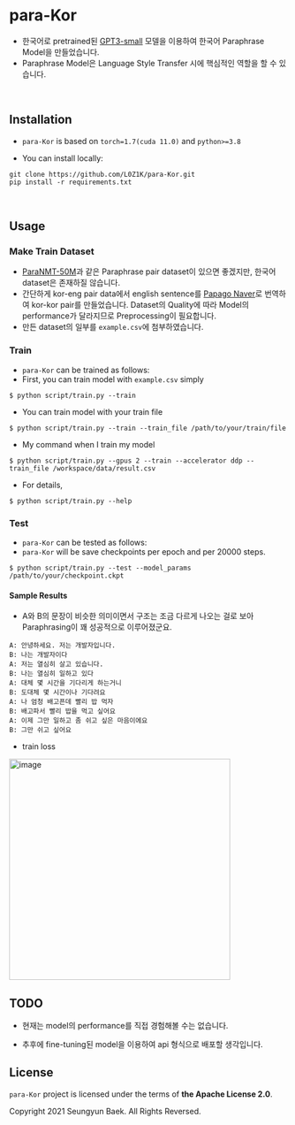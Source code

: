# para-Kor

- 한국어로 pretrained된 [GPT3-small]((https://github.com/kiyoungkim1/LMkor)) 모델을 이용하여 한국어 Paraphrase Model을 만들었습니다.
- Paraphrase Model은 Language Style Transfer 시에 핵심적인 역할을 할 수 있습니다. 

<br>

## Installation

- `para-Kor` is based on `torch=1.7(cuda 11.0)` and `python>=3.8`

- You can install locally:

```console
git clone https://github.com/L0Z1K/para-Kor.git
pip install -r requirements.txt
```

<br>

## Usage

### Make Train Dataset

- [ParaNMT-50M](https://www.aclweb.org/anthology/P18-1042/)과 같은 Paraphrase pair dataset이 있으면 좋겠지만, 한국어 dataset은 존재하질 않습니다.
- 간단하게 kor-eng pair data에서 english sentence를 [Papago Naver](https://papago.naver.com)로 번역하여 kor-kor pair를 만들었습니다. Dataset의 Quality에 따라 Model의 performance가 달라지므로 Preprocessing이 필요합니다.
- 만든 dataset의 일부를 `example.csv`에 첨부하였습니다.

### Train

- `para-Kor` can be trained as follows:
- First, you can train model with `example.csv` simply

```console
$ python script/train.py --train
```

- You can train model with your train file

```console
$ python script/train.py --train --train_file /path/to/your/train/file
```

- My command when I train my model

```console
$ python script/train.py --gpus 2 --train --accelerator ddp --train_file /workspace/data/result.csv
```

- For details,

```console
$ python script/train.py --help
```

### Test

- `para-Kor` can be tested as follows:
- `para-Kor` will be save checkpoints per epoch and per 20000 steps.

```console
$ python script/train.py --test --model_params /path/to/your/checkpoint.ckpt
```

#### Sample Results

- A와 B의 문장이 비슷한 의미이면서 구조는 조금 다르게 나오는 걸로 보아 Paraphrasing이 꽤 성공적으로 이루어졌군요.

```
A: 안녕하세요. 저는 개발자입니다.
B: 나는 개발자이다
A: 저는 열심히 살고 있습니다.
B: 나는 열심히 일하고 있다
A: 대체 몇 시간을 기다리게 하는거니
B: 도대체 몇 시간이나 기다려요
A: 나 엄청 배고픈데 빨리 밥 먹자
B: 배고파서 빨리 밥을 먹고 싶어요
A: 이제 그만 일하고 좀 쉬고 싶은 마음이에요
B: 그만 쉬고 싶어요
```

- train loss

<img width="400" alt="image" src="https://user-images.githubusercontent.com/64528476/108294375-21922580-71d9-11eb-9fb0-10b5e941988c.png">

<br>

## TODO

- 현재는 model의 performance를 직접 경험해볼 수는 없습니다.

- 추후에 fine-tuning된 model을 이용하여 api 형식으로 배포할 생각입니다.

## License

`para-Kor` project is licensed under the terms of **the Apache License 2.0**.

Copyright 2021 Seungyun Baek. All Rights Reversed.
